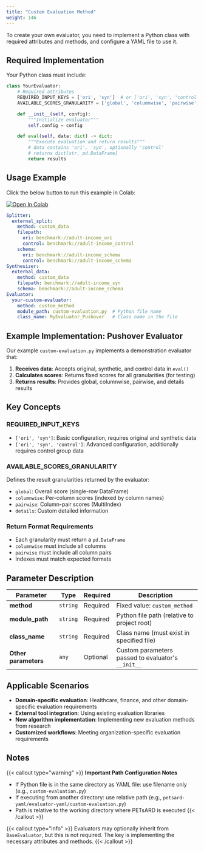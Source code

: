 ```yaml
---
title: "Custom Evaluation Method"
weight: 146
---
```


To create your own evaluator, you need to implement a Python class with required attributes and methods, and configure a YAML file to use it.

## Required Implementation

Your Python class must include:

```python
class YourEvaluator:
    # Required attributes
    REQUIRED_INPUT_KEYS = ['ori', 'syn']  # or ['ori', 'syn', 'control']
    AVAILABLE_SCORES_GRANULARITY = ['global', 'columnwise', 'pairwise', 'details']

    def __init__(self, config):
        """Initialize evaluator"""
        self.config = config

    def eval(self, data: dict) -> dict:
        """Execute evaluation and return results"""
        # data contains 'ori', 'syn', optionally 'control'
        # returns dict[str, pd.DataFrame]
        return results
```

## Usage Example

Click the below button to run this example in Colab:

[![Open In Colab](https://colab.research.google.com/assets/colab-badge.svg)](https://colab.research.google.com/github/nics-tw/petsard/blob/main/demo/petsard-yaml/evaluator-yaml/custom-evaluation.ipynb)

```yaml
Splitter:
  external_split:
    method: custom_data
    filepath:
      ori: benchmark://adult-income_ori
      control: benchmark://adult-income_control
    schema:
      ori: benchmark://adult-income_schema
      control: benchmark://adult-income_schema
Synthesizer:
  external_data:
    method: custom_data
    filepath: benchmark://adult-income_syn
    schema: benchmark://adult-income_schema
Evaluator:
  your-custom-evaluator:
    method: custom_method
    module_path: custom-evaluation.py  # Python file name
    class_name: MyEvaluator_Pushover   # Class name in the file
```

## Example Implementation: Pushover Evaluator

Our example `custom-evaluation.py` implements a demonstration evaluator that:
1. **Receives data**: Accepts original, synthetic, and control data in `eval()`
2. **Calculates scores**: Returns fixed scores for all granularities (for testing)
3. **Returns results**: Provides global, columnwise, pairwise, and details results

## Key Concepts

### REQUIRED_INPUT_KEYS
- `['ori', 'syn']`: Basic configuration, requires original and synthetic data
- `['ori', 'syn', 'control']`: Advanced configuration, additionally requires control group data

### AVAILABLE_SCORES_GRANULARITY
Defines the result granularities returned by the evaluator:
- `global`: Overall score (single-row DataFrame)
- `columnwise`: Per-column scores (indexed by column names)
- `pairwise`: Column-pair scores (MultiIndex)
- `details`: Custom detailed information

### Return Format Requirements
- Each granularity must return a `pd.DataFrame`
- `columnwise` must include all columns
- `pairwise` must include all column pairs
- Indexes must match expected formats

## Parameter Description

| Parameter | Type | Required | Description |
|-----------|------|----------|-------------|
| **method** | `string` | Required | Fixed value: `custom_method` |
| **module_path** | `string` | Required | Python file path (relative to project root) |
| **class_name** | `string` | Required | Class name (must exist in specified file) |
| **Other parameters** | `any` | Optional | Custom parameters passed to evaluator's `__init__` |

## Applicable Scenarios

- **Domain-specific evaluation**: Healthcare, finance, and other domain-specific evaluation requirements
- **External tool integration**: Using existing evaluation libraries
- **New algorithm implementation**: Implementing new evaluation methods from research
- **Customized workflows**: Meeting organization-specific evaluation requirements

## Notes

{{< callout type="warning" >}}
**Important Path Configuration Notes**
- If Python file is in the same directory as YAML file: use filename only (e.g., `custom-evaluation.py`)
- If executing from another directory: use relative path (e.g., `petsard-yaml/evaluator-yaml/custom-evaluation.py`)
- Path is relative to the working directory where PETsARD is executed
{{< /callout >}}

{{< callout type="info" >}}
Evaluators may optionally inherit from `BaseEvaluator`, but this is not required. The key is implementing the necessary attributes and methods.
{{< /callout >}}